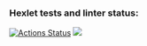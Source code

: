 ### Hexlet tests and linter status:
[![Actions Status](https://github.com/ID0NTMIND/frontend-project-lvl1/workflows/hexlet-check/badge.svg)](https://github.com/ID0NTMIND/frontend-project-lvl1/actions)
<a href="https://codeclimate.com/github/ID0NTMIND/frontend-project-lvl1/maintainability"><img src="https://api.codeclimate.com/v1/badges/7a708fae50cfaa1fca22/maintainability" /></a>